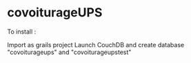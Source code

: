 covoiturageUPS
==============
To install :

Import as grails project
Launch CouchDB and create database "covoiturageups" and "covoiturageupstest"